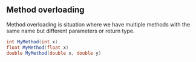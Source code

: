 ## Method overloading
Method overloading is situation where we have multiple methods with the same name but different parameters or return type.
```C#
int MyMethod(int x)
float MyMethod(float x)
double MyMethod(double x, double y)
```
